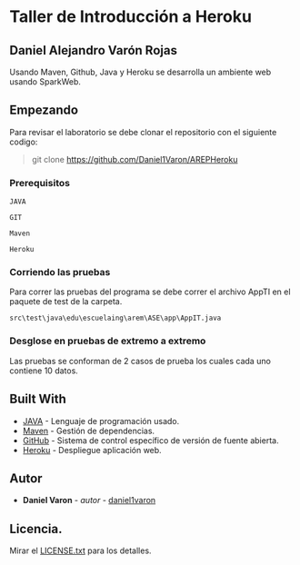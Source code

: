 # Taller de Introducción a Heroku
## Daniel Alejandro Varón Rojas

Usando Maven, Github, Java y Heroku se desarrolla un ambiente web usando SparkWeb.

## Empezando

Para revisar el laboratorio se debe clonar el repositorio con el siguiente codigo:

> git clone https://github.com/Daniel1Varon/AREPHeroku

### Prerequisitos

```
JAVA

GIT

Maven

Heroku
```

### Corriendo las pruebas

Para correr las pruebas del programa se debe correr el archivo AppTI en el paquete de test de la carpeta.

```
src\test\java\edu\escuelaing\arem\ASE\app\AppIT.java
```

### Desglose en pruebas de extremo a extremo

Las pruebas se conforman de 2 casos de prueba los cuales cada uno contiene 10 datos.

## Built With

* [JAVA](https://www.java.com/es/) - Lenguaje de programación usado.
* [Maven](https://maven.apache.org/) - Gestión de dependencias.
* [GitHub](https://github.com/) - Sistema de control específico de versión de fuente abierta.
* [Heroku](https://www.heroku.com/) - Despliegue aplicación web.

## Autor

* **Daniel Varon** - *autor* - [daniel1varon](https://github.com/Daniel1Varon)

## Licencia.

Mirar el [LICENSE.txt](LICENSE.txt) para los detalles.